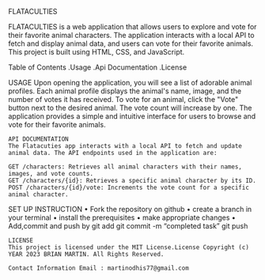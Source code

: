 FLATACULTIES

FLATACULTIES is a web application that allows users to explore and vote for their favorite animal characters. The application interacts with a local API to fetch and display animal data, and users can vote for their favorite animals. This project is built using HTML, CSS, and JavaScript.

Table of Contents
.Usage
.Api Documentation
.License

USAGE
    Upon opening the application, you will see a list of adorable animal profiles.
    Each animal profile displays the animal's name, image, and the number of votes it has received.
    To vote for an animal, click the "Vote" button next to the desired animal. The vote count will increase by one.
    The application provides a simple and intuitive interface for users to browse and vote for their favorite animals.

    API DOCUMENTATION
    The Flatacuties app interacts with a local API to fetch and update animal data. The API endpoints used in the application are:

    GET /characters: Retrieves all animal characters with their names, images, and vote counts.
    GET /characters/{id}: Retrieves a specific animal character by its ID.
    POST /characters/{id}/vote: Increments the vote count for a specific animal character.

SET UP INSTRUCTION • Fork the repository on github • create a branch in your terminal • install the prerequisites • make appropriate changes • Add,commit and push by git add git commit -m “completed task” git push

    LICENSE
    This project is licensed under the MIT License.License Copyright (c) YEAR 2023 BRIAN MARTIN. All Rights Reserved.

    Contact Information Email : martinodhis77@gmail.com

